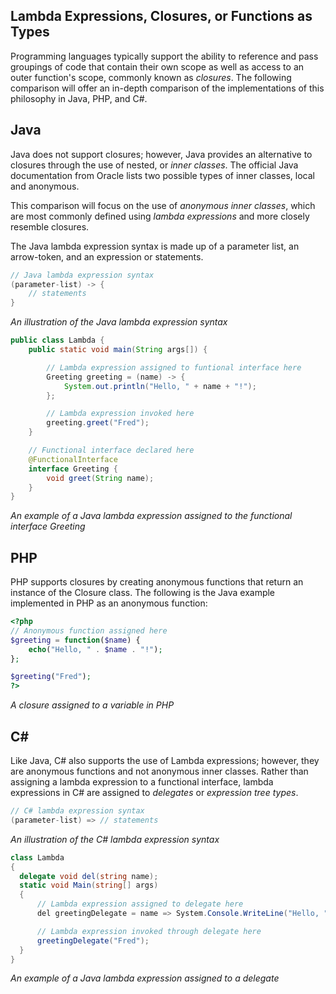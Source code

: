 ## Lambda Expressions, Closures, or Functions as Types
Programming languages typically support the ability to reference and pass groupings of code that contain their own scope as well as access to an outer function's scope, commonly known as *closures*. The following comparison will offer an in-depth comparison of the implementations of this philosophy in Java, PHP, and C#.

## Java
Java does not support closures; however, Java provides an alternative to closures through the use of nested, or *inner classes*. The official Java documentation from Oracle lists two possible types of inner classes, local and anonymous.

This comparison will focus on the use of *anonymous inner classes*, which are most commonly defined using *lambda expressions* and more closely resemble closures.

The Java lambda expression syntax is made up of a parameter list, an arrow-token, and an expression or statements.

```java
// Java lambda expression syntax
(parameter-list) -> {
	// statements
}
```
*An illustration of the Java lambda expression syntax*


```java
public class Lambda {
    public static void main(String args[]) {

		// Lambda expression assigned to funtional interface here
        Greeting greeting = (name) -> {
            System.out.println("Hello, " + name + "!");
        };

		// Lambda expression invoked here
        greeting.greet("Fred");
    }

	// Functional interface declared here
	@FunctionalInterface
    interface Greeting {
        void greet(String name);
    }
}
```
*An example of a Java lambda expression assigned to the functional interface Greeting*

## PHP
PHP supports closures by creating anonymous functions that return an instance of the Closure class. The following is the Java example implemented in PHP as an anonymous function:

```php
<?php  
// Anonymous function assigned here
$greeting = function($name) {
	echo("Hello, " . $name . "!");
};

$greeting("Fred");
?>
```
*A closure assigned to a variable in PHP*

## C# #
Like Java, C# also supports the use of Lambda expressions; however, they are anonymous functions and not anonymous inner classes. Rather than assigning a lambda expression to a functional interface, lambda expressions in C# are assigned to *delegates* or *expression tree types*.

```cs
// C# lambda expression syntax
(parameter-list) => // statements
```
*An illustration of the C# lambda expression syntax*


```cs
class Lambda
{
  delegate void del(string name);
  static void Main(string[] args)
  {
      // Lambda expression assigned to delegate here
      del greetingDelegate = name => System.Console.WriteLine("Hello, " + name + "!");

      // Lambda expression invoked through delegate here
      greetingDelegate("Fred");
  }
}
```
*An example of a Java lambda expression assigned to a delegate*
